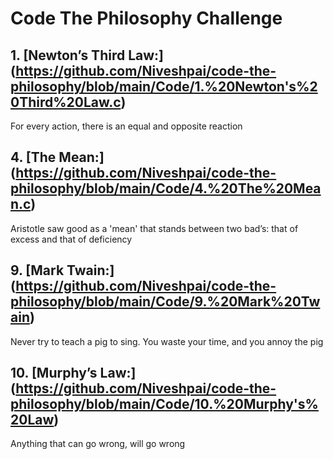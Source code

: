 # Code The Philosophy Challenge

## 1. [Newton’s Third Law:] (https://github.com/Niveshpai/code-the-philosophy/blob/main/Code/1.%20Newton's%20Third%20Law.c)
For every action, there is an equal and opposite reaction

## 4. [The Mean:] (https://github.com/Niveshpai/code-the-philosophy/blob/main/Code/4.%20The%20Mean.c)
Aristotle saw good as a 'mean' that stands between two bad’s: that of excess and that of deficiency

## 9. [Mark Twain:] (https://github.com/Niveshpai/code-the-philosophy/blob/main/Code/9.%20Mark%20Twain)
Never try to teach a pig to sing. You waste your time, and you annoy the pig

## 10. [Murphy’s Law:] (https://github.com/Niveshpai/code-the-philosophy/blob/main/Code/10.%20Murphy's%20Law)
Anything that can go wrong, will go wrong
